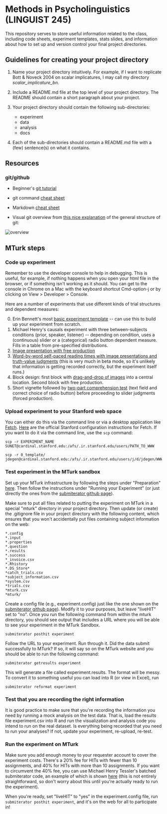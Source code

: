 # Methods in Psycholinguistics (LINGUIST 245)

This repository serves to store useful information related to the class, including code sheets, experiment templates, stats slides, and information about how to set up and version control your final project directories.

## Guidelines for creating your project directory

1. Name your project directory intuitively. For example, if I want to replicate Bott & Noveck 2004 on scalar implicatures, I may call my directory *scalar_implicature_bn*. 

2. Include a README.md file at the top level of your project directory. The README should contain a short paragraph about your project.

3. Your project directory should contain the following sub-directories:

	- experiment
	- data
	- analysis
	- docs

4. Each of the sub-directories should contain a README.md file with a (few) sentence(s) on what it contains. 

## Resources

### git/github

- Beginner's [git tutorial](https://try.github.io/)

- git command [cheat sheet](https://services.github.com/on-demand/downloads/github-git-cheat-sheet.pdf)

- Markdown [cheat sheet](https://github.com/adam-p/markdown-here/wiki/Markdown-Cheatsheet)

- Visual git overview from [this nice explanation](https://git-scm.com/book/en/v2/Getting-Started-Git-Basics) of the general structure of git:

![overview](https://git-scm.com/book/en/v2/images/areas.png)


## MTurk steps

### Code up experiment 

Remember to use the developer console to help in debugging. This is useful, for example, if nothing happens when you open your html file in the browser, or if something isn't working as it should. You can get to the console in Chrome on a Mac with the keyboard shortcut Cmd-option-j or by clicking on View > Developer > Console.

Here are a number of experiments that use different kinds of trial structures and dependent measures:

0. Erin Bennett's most [basic experiment template](https://github.com/feste/experiment_template) -- can use this to build up your experiment from scratch.
1. Michael Henry's causals experiment with three between-subjects conditions (prior, speaker, listener) -- depending on condition, uses a (continuous) slider or a (categorical) radio button dependent measure. Fills in a table from pre-specified distributions.
2. [Image presentation with free production](http://stanford.edu/~jdegen/18_prod_calibr_targetColorContext/experiment/norming.html)
3. [Word-by-word self-paced reading times with image presentations and truth-value judgments](http://stanford.edu/~jdegen/spr_pilot/experiment/rt.html) (this is very much in beta mode, so it's unlikely that information is getting recorded correctly, but the experiment itself runs.)
4. Block design: first block with [drag-and-drop of images](http://stanford.edu/~jdegen/10_distributional_learning/experiment/norming.html) into a central location. Second block with free production.
5. Short vignette followed by [two-part comprehension test](http://stanford.edu/~jdegen/23_qud_production/alternatives.html) (text field and correct choice of radio button) before proceeding to slider judgments (forced production).


### Upload experiment to your Stanford web space

You can either do this via the command line or via a desktop application like [Fetch](https://uit.stanford.edu/software/fetch). [Here](https://uit.stanford.edu/service/afs/file-transfer/macintosh) are the official Stanford configuration instructions for Fetch. If you want to do it via the command line, use the ```scp``` command:

```
scp -r EXPERIMENT_NAME SUNET@cardinal.stanford.edu:/afs/.ir.stanford.edu/users/PATH_TO_WWW
```

```
scp -r 0_template/ jdegen@cardinal.stanford.edu:/afs/.ir.stanford.edu/users/j/d/jdegen/WWW
```


### Test experiment in the MTurk sandbox

Set up your MTurk infrastructure by following the steps under "Preparation" [here](https://cocolab.stanford.edu/mturk-tools.html). Then follow the instructions under "Running your Experiment" (or just directly the ones from the [submiterator github page](https://github.com/feste/Submiterator)). 

Make sure to put all files related to putting the experiment on MTurk in a special "mturk" directory in your project directory. Then update (or create) the .gitignore file in your project directory with the following content, which ensures that you won't accidentally put files containing subject information on the web:

```
*.config
*.input
*.properties
*.question
*.results
*.success
*_invoice.csv
*.Rhistory
*.DS_Store*
*catch_trials.csv
*subject_information.csv
*system.csv
*trials.csv
*mturk.csv
*mturk/
```

Create a config file (e.g., experiment.config) just like the one shown on the [submiterator github page](https://github.com/feste/Submiterator)). Modify it to your purposes, but leave "liveHIT" set to "no". Once you run the following command from within the mturk directory, you should see output that includes a URL where you will be able to see your experiment in the MTurk Sandbox.

```submiterator posthit experiment```

Follow the URL to your experiment. Run through it. Did the data submit successfully to MTurk? If so, it will say so on the MTurk website and you should be able to run the following command:

```submiterator getresults experiment```

This will generate a file called experiment.results. The format will be messy. To convert it to something useful you can load into R (or view in Excel), run

```submiterator reformat experiment```

### Test that you are recording the right information

It is good practice to make sure that you're recording the information you need by running a mock analysis on the test data. That is, load the results file experiment.csv into R and run the visualization and analysis code you intend to run on the real dataset. Is everything being recorded that you need to run your analyses? If not, update your experiment, re-upload, re-test.

### Run the experiment on MTurk

Make sure you add enough money to your requester account to cover the experiment costs. There's a 20% fee for HITs with fewer than 10 assignments, and 40% for HITs with more than 10 assignments. If you want to circumvent the 40% fee, you can use Michael Henry Tessler's batched submiterator code, an example of which is shown [here](https://github.com/mhtess/mturk-demo) (this is not entirely straightforward, so don't worry about this until you're actually ready to run the experiment).

When you're ready, set "liveHIT" to "yes" in the experiment.config file, run ```submiterator posthit experiment```, and it's on the web for all to participate in!
